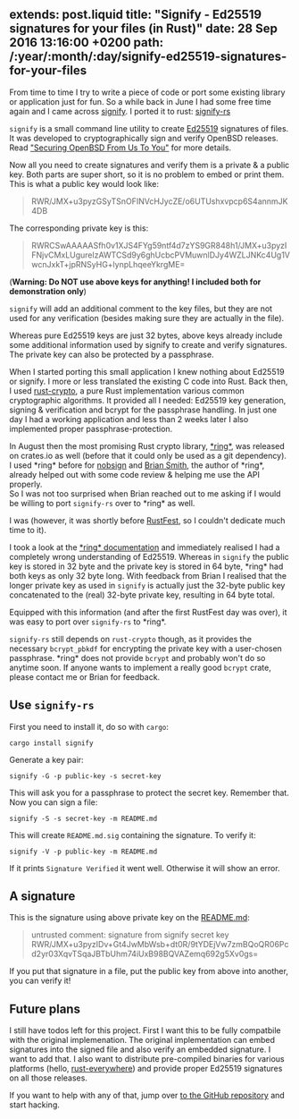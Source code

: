 extends: post.liquid
title: "Signify - Ed25519 signatures for your files (in Rust)"
date: 28 Sep 2016 13:16:00 +0200
path: /:year/:month/:day/signify-ed25519-signatures-for-your-files
---

From time to time I try to write a piece of code or port some existing library or application just for fun.
So a while back in June I had some free time again and I came across [signify][].
I ported it to rust: [signify-rs][]

`signify` is a small command line utility to create [Ed25519][] signatures of files.
It was developed to cryptographically sign and verify OpenBSD releases. Read ["Securing OpenBSD From Us To You"][openbsd] for more details.

Now all you need to create signatures and verify them is a private & a public key.
Both parts are super short, so it is no problem to embed or print them.
This is what a public key would look like:

> RWR/JMX+u3pyzGSyTSnOFINVcHJycZE/o6UTUshxvpcp6S4annmJK4DB

The corresponding private key is this:

> RWRCSwAAAAASfh0v1XJS4FYg59ntf4d7zYS9GR848h1/JMX+u3pyzIFNjvCMxLUgurelzAWTCSd9y6ghUcbcPVMuwnlDJy4WZLJNKc4Ug1VwcnJxkT+jpRNSyHG+lynpLhqeeYkrgME=

(**Warning: Do NOT use above keys for anything! I included both for demonstration only**)

`signify` will add an additional comment to the key files, but they are not used for any verification (besides making sure they are actually in the file).

Whereas pure Ed25519 keys are just 32 bytes, above keys already include some additional information used by signify to create and verify signatures. The private key can also be protected by a passphrase.

When I started porting this small application I knew nothing about Ed25519 or signify.
I more or less translated the existing C code into Rust.
Back then, I used [rust-crypto][], a pure Rust implementation various common cryptographic algorithms.
It provided all I needed: Ed25519 key generation, signing & verification and bcrypt for the passphrase handling.
In just one day I had a working application and less than 2 weeks later I also implemented proper passphrase-protection.

In August then the most promising Rust crypto library, [\*ring\*][ring], was released on crates.io as well (before that it could only be used as a git dependency).
I used \*ring\* before for [nobsign][] and [Brian Smith][brian], the author of \*ring\*, already helped out with some code review & helping me use the API properly.  
So I was not too surprised when Brian reached out to me asking if I would be willing to port `signify-rs` over to \*ring\* as well.

I was (however, it was shortly before [RustFest][], so I couldn't dedicate much time to it).

I took a look at the [\*ring\* documentation][ringdocu] and immediately realised I had a completely wrong understanding of Ed25519.
Whereas in `signify` the public key is stored in 32 byte and the private key is stored in 64 byte,
\*ring\* had both keys as only 32 byte long.
With feedback from Brian I realised that the longer private key as used in `signify`
is actually just the 32-byte public key concatenated to the (real) 32-byte private key, resulting in 64 byte total.

Equipped with this information (and after the first RustFest day was over), it was easy to port over `signify-rs` to \*ring\*.

`signify-rs` still depends on `rust-crypto` though, as it provides the necessary `bcrypt_pbkdf` for encrypting the private key with a user-chosen passphrase. \*ring\* does not provide `bcrypt` and probably won't do so anytime soon.
If anyone wants to implement a really good `bcrypt` crate, please contact me or Brian for feedback.

## Use `signify-rs`

First you need to install it, do so with `cargo`:

~~~
cargo install signify
~~~

Generate a key pair:

~~~
signify -G -p public-key -s secret-key
~~~

This will ask you for a passphrase to protect the secret key. Remember that.
Now you can sign a file:

~~~
signify -S -s secret-key -m README.md
~~~

This will create `README.md.sig` containing the signature.
To verify it:

~~~
signify -V -p public-key -m README.md
~~~

If it prints `Signature Verified` it went well. Otherwise it will show an error.

## A signature

This is the signature using above private key on the [README.md](https://github.com/badboy/signify-rs/blob/177717053fb155d554cb1f697310bda1143edba4/README.md):

> untrusted comment: signature from signify secret key  
> RWR/JMX+u3pyzIDv+Gt4JwMbWsb+dt0R/9tYDEjVw7zmBQoQR06Pcd2yr03XqvTSqaJBTbUhm74iUxB98BQVAZemq692g5Xv0gs=

If you put that signature in a file, put the public key from above into another, you can verify it!

## Future plans

I still have todos left for this project.
First I want this to be fully compatbile with the original implemenation.
The original implementation can embed signatures into the signed file and also verify an embedded signature. I want to add that.
I also want to distribute pre-compiled binaries for various platforms (hello, [rust-everywhere][])
and provide proper Ed25519 signatures on all those releases.

If you want to help with any of that, jump over [to the GitHub repository][gh] and start hacking.

[signify]: https://github.com/aperezdc/signify
[signify-rs]: https://github.com/badboy/signify-rs
[ed25519]: https://ed25519.cr.yp.to/
[openbsd]: https://www.openbsd.org/papers/bsdcan-signify.html
[rust-crypto]: https://crates.io/crates/rust-crypto
[ring]: https://crates.io/crates/ring
[brian]: https://twitter.com/BRIAN_____
[nobsign]: https://github.com/badboy/nobsign
[rustfest]: http://www.rustfest.eu/
[ringdocu]: https://briansmith.org/rustdoc/ring/
[rust-everywhere]: https://github.com/japaric/rust-everywhere
[gh]: https://github.com/badboy/signify-rs
